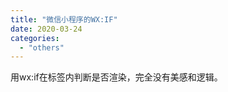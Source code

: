 ```yaml
---
title: "微信小程序的WX:IF"
date: 2020-03-24
categories: 
  - "others"
---
```


用wx:if在标签内判断是否渲染，完全没有美感和逻辑。

